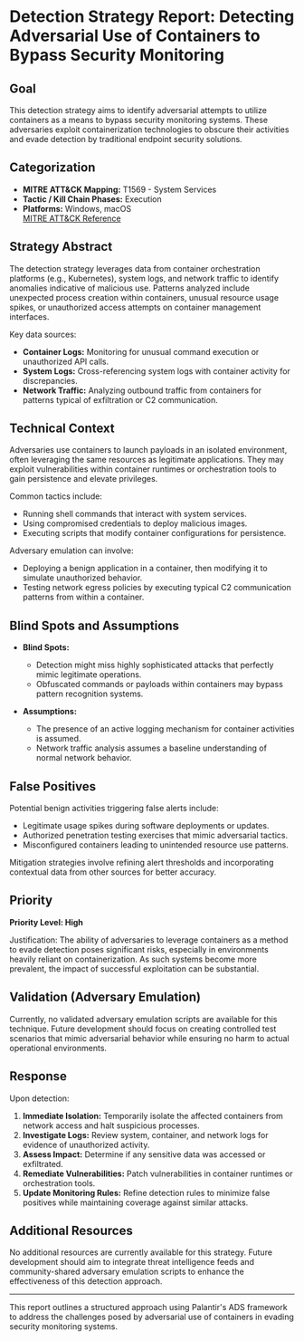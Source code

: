 # Detection Strategy Report: Detecting Adversarial Use of Containers to Bypass Security Monitoring

## Goal
This detection strategy aims to identify adversarial attempts to utilize containers as a means to bypass security monitoring systems. These adversaries exploit containerization technologies to obscure their activities and evade detection by traditional endpoint security solutions.

## Categorization
- **MITRE ATT&CK Mapping:** T1569 - System Services
- **Tactic / Kill Chain Phases:** Execution
- **Platforms:** Windows, macOS  
  [MITRE ATT&CK Reference](https://attack.mitre.org/techniques/T1569)

## Strategy Abstract
The detection strategy leverages data from container orchestration platforms (e.g., Kubernetes), system logs, and network traffic to identify anomalies indicative of malicious use. Patterns analyzed include unexpected process creation within containers, unusual resource usage spikes, or unauthorized access attempts on container management interfaces.

Key data sources:
- **Container Logs:** Monitoring for unusual command execution or unauthorized API calls.
- **System Logs:** Cross-referencing system logs with container activity for discrepancies.
- **Network Traffic:** Analyzing outbound traffic from containers for patterns typical of exfiltration or C2 communication.

## Technical Context
Adversaries use containers to launch payloads in an isolated environment, often leveraging the same resources as legitimate applications. They may exploit vulnerabilities within container runtimes or orchestration tools to gain persistence and elevate privileges.

Common tactics include:
- Running shell commands that interact with system services.
- Using compromised credentials to deploy malicious images.
- Executing scripts that modify container configurations for persistence.

Adversary emulation can involve:
- Deploying a benign application in a container, then modifying it to simulate unauthorized behavior.
- Testing network egress policies by executing typical C2 communication patterns from within a container.

## Blind Spots and Assumptions
- **Blind Spots:** 
  - Detection might miss highly sophisticated attacks that perfectly mimic legitimate operations.
  - Obfuscated commands or payloads within containers may bypass pattern recognition systems.
  
- **Assumptions:**
  - The presence of an active logging mechanism for container activities is assumed.
  - Network traffic analysis assumes a baseline understanding of normal network behavior.

## False Positives
Potential benign activities triggering false alerts include:
- Legitimate usage spikes during software deployments or updates.
- Authorized penetration testing exercises that mimic adversarial tactics.
- Misconfigured containers leading to unintended resource use patterns.

Mitigation strategies involve refining alert thresholds and incorporating contextual data from other sources for better accuracy.

## Priority
**Priority Level: High**

Justification: The ability of adversaries to leverage containers as a method to evade detection poses significant risks, especially in environments heavily reliant on containerization. As such systems become more prevalent, the impact of successful exploitation can be substantial.

## Validation (Adversary Emulation)
Currently, no validated adversary emulation scripts are available for this technique. Future development should focus on creating controlled test scenarios that mimic adversarial behavior while ensuring no harm to actual operational environments.

## Response
Upon detection:
1. **Immediate Isolation:** Temporarily isolate the affected containers from network access and halt suspicious processes.
2. **Investigate Logs:** Review system, container, and network logs for evidence of unauthorized activity.
3. **Assess Impact:** Determine if any sensitive data was accessed or exfiltrated.
4. **Remediate Vulnerabilities:** Patch vulnerabilities in container runtimes or orchestration tools.
5. **Update Monitoring Rules:** Refine detection rules to minimize false positives while maintaining coverage against similar attacks.

## Additional Resources
No additional resources are currently available for this strategy. Future development should aim to integrate threat intelligence feeds and community-shared adversary emulation scripts to enhance the effectiveness of this detection approach.

---

This report outlines a structured approach using Palantir's ADS framework to address the challenges posed by adversarial use of containers in evading security monitoring systems.